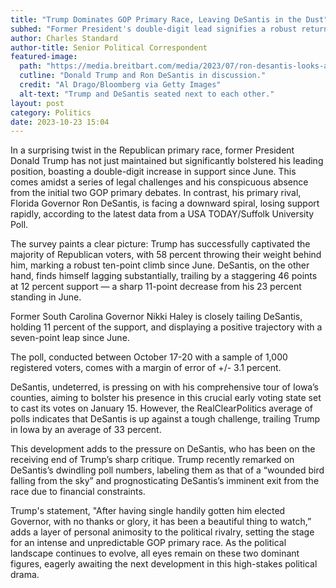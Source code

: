 ```yaml
---
title: "Trump Dominates GOP Primary Race, Leaving DeSantis in the Dust"
subhed: "Former President's double-digit lead signifies a robust return, while DeSantis grapples with a declining support base"
author: Charles Standard
author-title: Senior Political Correspondent
featured-image: 
  path: "https://media.breitbart.com/media/2023/07/ron-desantis-looks-at-donald-trump-filephoto18-getty-640x480.jpg"
  cutline: "Donald Trump and Ron DeSantis in discussion."
  credit: "Al Drago/Bloomberg via Getty Images"
  alt-text: "Trump and DeSantis seated next to each other."
layout: post
category: Politics
date: 2023-10-23 15:04
---
```


In a surprising twist in the Republican primary race, former President Donald Trump has not just maintained but significantly bolstered his leading position, boasting a double-digit increase in support since June. This comes amidst a series of legal challenges and his conspicuous absence from the initial two GOP primary debates. In contrast, his primary rival, Florida Governor Ron DeSantis, is facing a downward spiral, losing support rapidly, according to the latest data from a USA TODAY/Suffolk University Poll.

The survey paints a clear picture: Trump has successfully captivated the majority of Republican voters, with 58 percent throwing their weight behind him, marking a robust ten-point climb since June. DeSantis, on the other hand, finds himself lagging substantially, trailing by a staggering 46 points at 12 percent support — a sharp 11-point decrease from his 23 percent standing in June.

Former South Carolina Governor Nikki Haley is closely tailing DeSantis, holding 11 percent of the support, and displaying a positive trajectory with a seven-point leap since June.

The poll, conducted between October 17-20 with a sample of 1,000 registered voters, comes with a margin of error of +/- 3.1 percent. 

DeSantis, undeterred, is pressing on with his comprehensive tour of Iowa’s counties, aiming to bolster his presence in this crucial early voting state set to cast its votes on January 15. However, the RealClearPolitics average of polls indicates that DeSantis is up against a tough challenge, trailing Trump in Iowa by an average of 33 percent.

This development adds to the pressure on DeSantis, who has been on the receiving end of Trump’s sharp critique. Trump recently remarked on DeSantis’s dwindling poll numbers, labeling them as that of a “wounded bird falling from the sky” and prognosticating DeSantis’s imminent exit from the race due to financial constraints. 

Trump's statement, "After having single handily gotten him elected Governor, with no thanks or glory, it has been a beautiful thing to watch,” adds a layer of personal animosity to the political rivalry, setting the stage for an intense and unpredictable GOP primary race. As the political landscape continues to evolve, all eyes remain on these two dominant figures, eagerly awaiting the next development in this high-stakes political drama.
